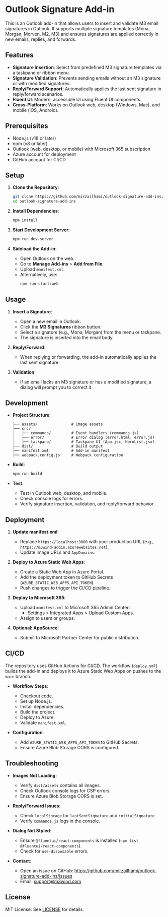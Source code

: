 # Outlook Signature Add-in

This is an Outlook add-in that allows users to insert and validate M3 email signatures in Outlook. It supports multiple signature templates (Mona, Morgan, Morven, M2, M3) and ensures signatures are applied correctly in new emails, replies, and forwards.

## Features

- **Signature Insertion**: Select from predefined M3 signature templates via a taskpane or ribbon menu.
- **Signature Validation**: Prevents sending emails without an M3 signature or with modified signatures.
- **Reply/Forward Support**: Automatically applies the last sent signature in reply/forward scenarios.
- **Fluent UI**: Modern, accessible UI using Fluent UI components.
- **Cross-Platform**: Works on Outlook web, desktop (Windows, Mac), and mobile (iOS, Android).

## Prerequisites

- Node.js (v18 or later)
- npm (v8 or later)
- Outlook (web, desktop, or mobile) with Microsoft 365 subscription
- Azure account for deployment
- GitHub account for CI/CD

## Setup

1. **Clone the Repository**:
   ```bash
   git clone https://github.com/mirzailhami/outlook-signature-add-ins.git
   cd outlook-signature-add-ins
   ```

2. **Install Dependencies**:
   ```bash
   npm install
   ```

3. **Start Development Server**:
   ```bash
   npm run dev-server
   ```

4. **Sideload the Add-in**:
   - Open Outlook on the web.
   - Go to **Manage Add-ins** > **Add from File**.
   - Upload `manifest.xml`.
   - Alternatively, use:
     ```bash
     npm run start:web
     ```

## Usage

1. **Insert a Signature**:
   - Open a new email in Outlook.
   - Click the **M3 Signatures** ribbon button.
   - Select a signature (e.g., Mona, Morgan) from the menu or taskpane.
   - The signature is inserted into the email body.

2. **Reply/Forward**:
   - When replying or forwarding, the add-in automatically applies the last sent signature.

3. **Validation**:
   - If an email lacks an M3 signature or has a modified signature, a dialog will prompt you to correct it.

## Development

- **Project Structure**:
  ```
  ├── assets/               # Image assets
  ├── src/
  │   ├── commands/         # Event handlers (commands.js)
  │   ├── error/            # Error dialog (error.html, error.js)
  │   ├── taskpane/         # Taskpane UI (App.jsx, HeroList.jsx)
  ├── dist/                 # Build output
  ├── manifest.xml          # Add-in manifest
  ├── webpack.config.js     # Webpack configuration
  ```

- **Build**:
  ```bash
  npm run build
  ```

- **Test**:
  - Test in Outlook web, desktop, and mobile.
  - Check console logs for errors.
  - Verify signature insertion, validation, and reply/forward behavior.

## Deployment

1. **Update manifest.xml**:
   - Replace `https://localhost:3000` with your production URL (e.g., `https://m3wind-addin.azurewebsites.net`).
   - Update image URLs and `AppDomains`.

2. **Deploy to Azure Static Web Apps**:
   - Create a Static Web App in Azure Portal.
   - Add the deployment token to GitHub Secrets (`AZURE_STATIC_WEB_APPS_API_TOKEN`).
   - Push changes to trigger the CI/CD pipeline.

3. **Deploy to Microsoft 365**:
   - Upload `manifest.xml` to Microsoft 365 Admin Center:
     - Settings > Integrated Apps > Upload Custom Apps.
   - Assign to users or groups.

4. **Optional: AppSource**:
   - Submit to Microsoft Partner Center for public distribution.

## CI/CD

The repository uses GitHub Actions for CI/CD. The workflow (`deploy.yml`) builds the add-in and deploys it to Azure Static Web Apps on pushes to the `main` branch.

- **Workflow Steps**:
  - Checkout code.
  - Set up Node.js.
  - Install dependencies.
  - Build the project.
  - Deploy to Azure.
  - Validate `manifest.xml`.

- **Configuration**:
  - Add `AZURE_STATIC_WEB_APPS_API_TOKEN` to GitHub Secrets.
  - Ensure Azure Blob Storage CORS is configured.

## Troubleshooting

- **Images Not Loading**:
  - Verify `dist/assets` contains all images.
  - Check Outlook console logs for CSP errors.
  - Ensure Azure Blob Storage CORS is set.

- **Reply/Forward Issues**:
  - Check `localStorage` for `lastSentSignature` and `initialSignature`.
  - Verify `commands.js` logs in the console.

- **Dialog Not Styled**:
  - Ensure `@fluentui/react-components` is installed (`npm list @fluentui/react-components`).
  - Check for `use-disposable` errors.

- **Contact**:
  - Open an issue on GitHub: https://github.com/mirzailhami/outlook-signature-add-ins/issues
  - Email: support@m3wind.com

## License

MIT License. See [LICENSE](LICENSE) for details.